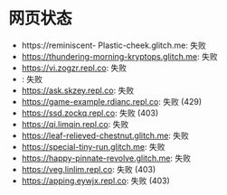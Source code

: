 # 网页状态
- https://reminiscent- Plastic-cheek.glitch.me: 失败
- https://thundering-morning-kryptops.glitch.me: 失败
- https://vi.zogzr.repl.co: 失败
- : 失败
- https://ask.skzey.repl.co: 失败
- https://game-example.rdianc.repl.co: 失败 (429)
- https://ssd.zockq.repl.co: 失败 (403)
- https://qi.limqin.repl.co: 失败
- https://leaf-relieved-chestnut.glitch.me: 失败
- https://special-tiny-run.glitch.me: 失败
- https://happy-pinnate-revolve.glitch.me: 失败
- https://veg.linlim.repl.co: 失败 (403)
- https://apping.eywjx.repl.co: 失败 (403)
